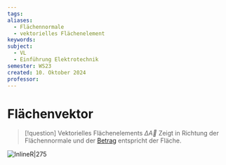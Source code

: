 ```yaml
---
tags: 
aliases:
  - Flächennormale
  - vektorielles Flächenelement
keywords: 
subject:
  - VL
  - Einführung Elektrotechnik
semester: WS23
created: 10. Oktober 2024
professor:
---
```

 

# Flächenvektor

> [!question] Vektorielles Flächenelements $\Delta \vec{A}$ 
> Zeigt in Richtung der Flächennormale und der [Betrag](../Algebra/Betrag.md) entspricht der Fläche.

![InlineR|275](assets/Flaechenintegral.png)